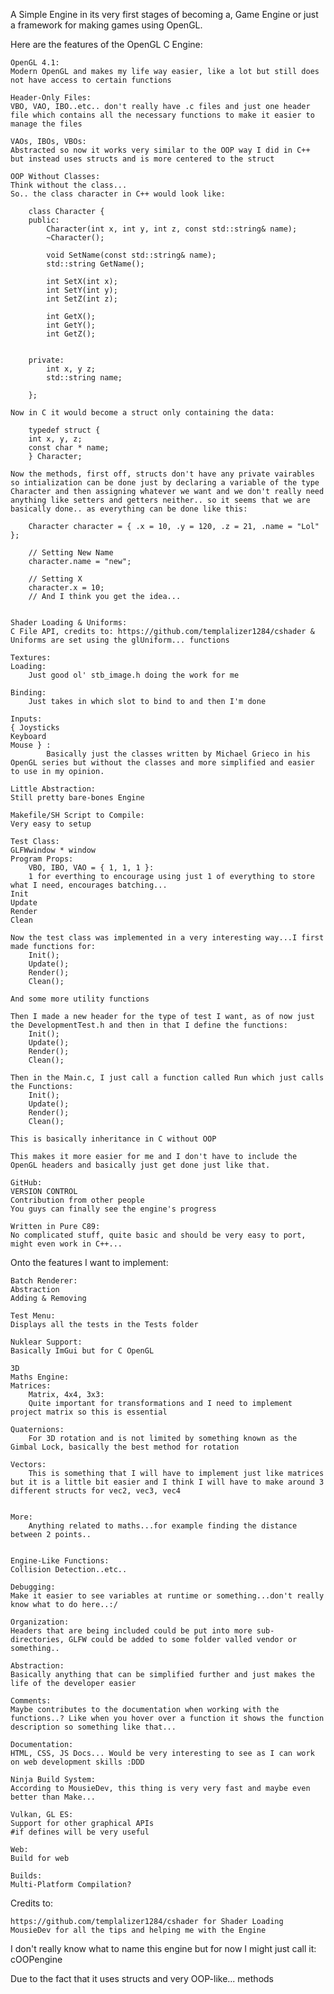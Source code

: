 A Simple Engine in its very first stages of becoming a, Game Engine or just a framework for making games using OpenGL.

Here are the features of the OpenGL C Engine:

    OpenGL 4.1:
	Modern OpenGL and makes my life way easier, like a lot but still does not have access to certain functions
	
    Header-Only Files:
	VBO, VAO, IBO..etc.. don't really have .c files and just one header file which contains all the necessary functions to make it easier to manage the files

    VAOs, IBOs, VBOs:
	Abstracted so now it works very similar to the OOP way I did in C++ but instead uses structs and is more centered to the struct

    OOP Without Classes:
	Think without the class...
	So.. the class character in C++ would look like:
   
	    class Character {
		public: 
		    Character(int x, int y, int z, const std::string& name);
		    ~Character();

		    void SetName(const std::string& name);
		    std::string GetName();

		    int SetX(int x);
		    int SetY(int y);
		    int SetZ(int z);	
				
		    int GetX();
		    int GetY();
		    int GetZ();


		private:
		    int x, y z;	
		    std::string name;

	    };
	
	Now in C it would become a struct only containing the data:
		
	    typedef struct {
		int x, y, z;
		const char * name;
	    } Character;
	    
	Now the methods, first off, structs don't have any private vairables so intialization can be done just by declaring a variable of the type Character and then assigning whatever we want and we don't really need anything like setters and getters neither.. so it seems that we are basically done.. as everything can be done like this:
	    
	    Character character = { .x = 10, .y = 120, .z = 21, .name = "Lol"  };
	    
	    // Setting New Name
	    character.name = "new";

	    // Setting X
	    character.x = 10;
	    // And I think you get the idea...


    Shader Loading & Uniforms:
	C File API, credits to: https://github.com/templalizer1284/cshader & Uniforms are set using the glUniform... functions

    Textures:
	Loading:
	    Just good ol' stb_image.h doing the work for me

	Binding:
	    Just takes in which slot to bind to and then I'm done

    Inputs:
	{ Joysticks
	Keyboard
	Mouse } :
		    Basically just the classes written by Michael Grieco in his OpenGL series but without the classes and more simplified and easier to use in my opinion.

    Little Abstraction:
	Still pretty bare-bones Engine

    Makefile/SH Script to Compile:
	Very easy to setup

    Test Class:
	GLFWwindow * window
	Program Props:
	    VBO, IBO, VAO = { 1, 1, 1 }:
		1 for everthing to encourage using just 1 of everything to store what I need, encourages batching...
	Init
	Update
	Render
	Clean

	Now the test class was implemented in a very interesting way...I first made functions for:
	    Init();
	    Update();
	    Render();
	    Clean();

	And some more utility functions

	Then I made a new header for the type of test I want, as of now just the DevelopmentTest.h and then in that I define the functions:
	    Init();
	    Update();
	    Render();
	    Clean();

	Then in the Main.c, I just call a function called Run which just calls the Functions:
	    Init();
	    Update();
	    Render();
	    Clean();

	This is basically inheritance in C without OOP

	This makes it more easier for me and I don't have to include the OpenGL headers and basically just get done just like that.

    GitHub:
	VERSION CONTROL
	Contribution from other people
	You guys can finally see the engine's progress

    Written in Pure C89:
	No complicated stuff, quite basic and should be very easy to port, might even work in C++...



Onto the features I want to implement:

    Batch Renderer:
	Abstraction
	Adding & Removing

    Test Menu:
	Displays all the tests in the Tests folder

    Nuklear Support:
	Basically ImGui but for C OpenGL

    3D
    Maths Engine:
	Matrices:
	    Matrix, 4x4, 3x3:
		Quite important for transformations and I need to implement project matrix so this is essential
	
	Quaternions:
	    For 3D rotation and is not limited by something known as the Gimbal Lock, basically the best method for rotation

	Vectors:
	    This is something that I will have to implement just like matrices but it is a little bit easier and I think I will have to make around 3 different structs for vec2, vec3, vec4


	More:
	    Anything related to maths...for example finding the distance between 2 points..

	
    Engine-Like Functions:
	Collision Detection..etc..

    Debugging:
	Make it easier to see variables at runtime or something...don't really know what to do here..:/

    Organization:
	Headers that are being included could be put into more sub-directories, GLFW could be added to some folder valled vendor or something..

    Abstraction:
	Basically anything that can be simplified further and just makes the life of the developer easier 

    Comments:
	Maybe contributes to the documentation when working with the functions..? Like when you hover over a function it shows the function description so something like that...	

    Documentation:
	HTML, CSS, JS Docs... Would be very interesting to see as I can work on web development skills :DDD

    Ninja Build System:
	According to MousieDev, this thing is very very fast and maybe even better than Make...
	
    Vulkan, GL ES:
	Support for other graphical APIs
	#if defines will be very useful

    Web:
	Build for web

    Builds:
	Multi-Platform Compilation?


Credits to:

    https://github.com/templalizer1284/cshader for Shader Loading
    MousieDev for all the tips and helping me with the Engine

I don't really know what to name this engine but for now I might just call it:
    cOOPengine

Due to the fact that it uses structs and very OOP-like... methods


